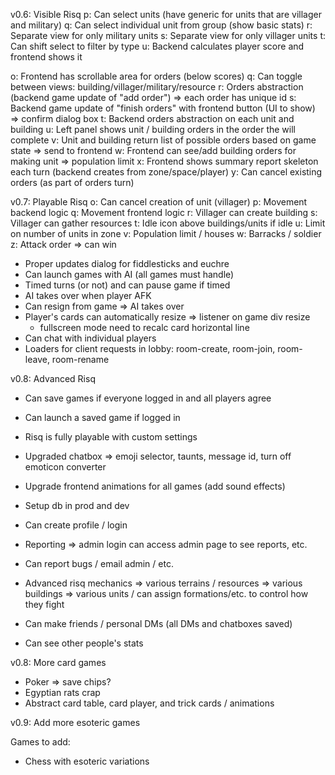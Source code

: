 
v0.6: Visible Risq
 p: Can select units (have generic for units that are villager and military)
 q: Can select individual unit from group (show basic stats)
 r: Separate view for only military units
 s: Separate view for only villager units
 t: Can shift select to filter by type
 u: Backend calculates player score and frontend shows it

 o: Frontend has scrollable area for orders (below scores)
 q: Can toggle between views: building/villager/military/resource
 r: Orders abstraction (backend game update of "add order") => each order has unique id
 s: Backend game update of "finish orders" with frontend button (UI to show) => confirm dialog box
 t: Backend orders abstraction on each unit and building
 u: Left panel shows unit / building orders in the order the will complete
 v: Unit and building return list of possible orders based on game state => send to frontend
 w: Frontend can see/add building orders for making unit => population limit
 x: Frontend shows summary report skeleton each turn (backend creates from zone/space/player)
 y: Can cancel existing orders (as part of orders turn)

v0.7: Playable Risq
 o: Can cancel creation of unit (villager)
 p: Movement backend logic
 q: Movement frontend logic
 r: Villager can create building
 s: Villager can gather resources
 t: Idle icon above buildings/units if idle
 u: Limit on number of units in zone
 v: Population limit / houses
 w: Barracks / soldier
 z: Attack order => can win

 - Proper updates dialog for fiddlesticks and euchre
 - Can launch games with AI (all games must handle)
 - Timed turns (or not) and can pause game if timed
 - AI takes over when player AFK
 - Can resign from game => AI takes over
 - Player's cards can automatically resize => listener on game div resize
   - fullscreen mode need to recalc card horizontal line
 - Can chat with individual players
 - Loaders for client requests in lobby: room-create, room-join, room-leave, room-rename

v0.8: Advanced Risq
 - Can save games if everyone logged in and all players agree
 - Can launch a saved game if logged in
 - Risq is fully playable with custom settings
 - Upgraded chatbox => emoji selector, taunts, message id, turn off emoticon converter
 - Upgrade frontend animations for all games (add sound effects)

 - Setup db in prod and dev
 - Can create profile / login
 - Reporting => admin login can access admin page to see reports, etc.
 - Can report bugs / email admin / etc.
 - Advanced risq mechanics
    => various terrains / resources
    => various buildings
    => various units / can assign formations/etc. to control how they fight
 - Can make friends / personal DMs (all DMs and chatboxes saved)
 - Can see other people's stats

v0.8: More card games
 - Poker => save chips?
 - Egyptian rats crap
 - Abstract card table, card player, and trick cards / animations

v0.9: Add more esoteric games

Games to add:
 - Chess with esoteric variations
